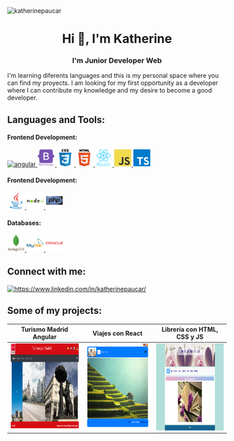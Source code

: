 <p align="left"> <img src="https://komarev.com/ghpvc/?username=katherinepaucar&label=Profile%20views&color=0e75b6&style=flat" alt="katherinepaucar" /> </p>
<h1 align="center">Hi 👋, I'm Katherine</h1>
<h3 align="center">I'm Junior Developer Web</h3>
I'm learning diferents languages and this is my personal space where you can find my proyects. I am looking for my first opportunity as a developer where I can contribute my knowledge and my desire to become a good developer. 

Languages and Tools:
----------------------

<h4>Frontend Development:</h4>
<p align="left"> <a href="https://angular.io" target="_blank" rel="noreferrer"> <img src="https://angular.io/assets/images/logos/angular/angular.svg" alt="angular" width="40" height="40"/> </a> <a href="https://getbootstrap.com" target="_blank" rel="noreferrer"> <img src="https://raw.githubusercontent.com/devicons/devicon/master/icons/bootstrap/bootstrap-plain-wordmark.svg" alt="bootstrap" width="40" height="40"/> </a> <a href="https://www.w3schools.com/css/" target="_blank" rel="noreferrer"> <img src="https://raw.githubusercontent.com/devicons/devicon/master/icons/css3/css3-original-wordmark.svg" alt="css3" width="40" height="40"/> </a> <a href="https://www.w3.org/html/" target="_blank" rel="noreferrer"> <img src="https://raw.githubusercontent.com/devicons/devicon/master/icons/html5/html5-original-wordmark.svg" alt="html5" width="40" height="40"/> </a> <a href="https://reactjs.org/" target="_blank" rel="noreferrer"> <img src="https://raw.githubusercontent.com/devicons/devicon/master/icons/react/react-original-wordmark.svg" alt="react" width="40" height="40"/> </a> 
<a href="https://developer.mozilla.org/en-US/docs/Web/JavaScript" target="_blank" rel="noreferrer"> <img src="https://raw.githubusercontent.com/devicons/devicon/master/icons/javascript/javascript-original.svg" alt="javascript" width="40" height="40"/> </a> <a href="https://www.typescriptlang.org/" target="_blank" rel="noreferrer"> <img src="https://raw.githubusercontent.com/devicons/devicon/master/icons/typescript/typescript-original.svg" alt="typescript" width="40" height="40"/> </a></p>

<h4>Frontend Development:</h4>
<p align="left"> <a href="https://www.java.com" target="_blank" rel="noreferrer"> <img src="https://raw.githubusercontent.com/devicons/devicon/master/icons/java/java-original.svg" alt="java" width="40" height="40"/> </a> <a href="https://nodejs.org" target="_blank" rel="noreferrer"> <img src="https://raw.githubusercontent.com/devicons/devicon/master/icons/nodejs/nodejs-original-wordmark.svg" alt="nodejs" width="40" height="40"/> </a> <a href="https://www.php.net" target="_blank" rel="noreferrer"> <img src="https://raw.githubusercontent.com/devicons/devicon/master/icons/php/php-original.svg" alt="php" width="40" height="40"/> </a> </p>

<h4>Databases:</h4>
<p align="left"> <a href="https://www.mongodb.com/" target="_blank" rel="noreferrer"> <img src="https://raw.githubusercontent.com/devicons/devicon/master/icons/mongodb/mongodb-original-wordmark.svg" alt="mongodb" width="40" height="40"/> </a> <a href="https://www.mysql.com/" target="_blank" rel="noreferrer"> <img src="https://raw.githubusercontent.com/devicons/devicon/master/icons/mysql/mysql-original-wordmark.svg" alt="mysql" width="40" height="40"/> </a> <a href="https://www.oracle.com/" target="_blank" rel="noreferrer"> <img src="https://raw.githubusercontent.com/devicons/devicon/master/icons/oracle/oracle-original.svg" alt="oracle" width="40" height="40"/> </a> </p>

Connect with me:
--------------------
<p align="left">
<a href="https://www.linkedin.com/in/katherinepaucar/" target="blank"><img align="center" src="https://raw.githubusercontent.com/rahuldkjain/github-profile-readme-generator/master/src/images/icons/Social/linked-in-alt.svg" alt="https://www.linkedin.com/in/katherinepaucar/" height="30" width="40" /></a>
</p>

Some of my projects:
------------

| Turismo Madrid Angular | Viajes con React | Librería con HTML, CSS y JS  |
|---|---|---|
| <a href="https://katherine-msl.web.app/home" target="_blank"> <img src="https://github.com/katherinepaucar/images/blob/fe2b711f9f08ae42f02e2629e32a6ab80c168d2c/katherine-msl.web.app.png" width="300" height="200"/></a> | <a href="https://katherine-ps.web.app/" target="_blank"> <img src="https://github.com/katherinepaucar/images/blob/f377fbe5444dcdc9e8d84f2a990cdba8318f8331/katherine-ps.web.app.png" width="300" height="200"/></a> | <a href="https://katherinepaucar.github.io/WebLibreria/" target="_blank"> <img src="https://github.com/katherinepaucar/images/blob/fe2b711f9f08ae42f02e2629e32a6ab80c168d2c/katherinepaucar.github.io.png" width="300" height="200"/></a>  |

<!--
**katherinepaucar/katherinepaucar** is a ✨ _special_ ✨ repository because its `README.md` (this file) appears on your GitHub profile.

Here are some ideas to get you started:

- 🔭 I’m currently working on ...
- 🌱 I’m currently learning ...
- 👯 I’m looking to collaborate on ...
- 🤔 I’m looking for help with ...
- 💬 Ask me about ...
- 📫 How to reach me: ...
- 😄 Pronouns: ...
- ⚡ Fun fact: ...
-->
